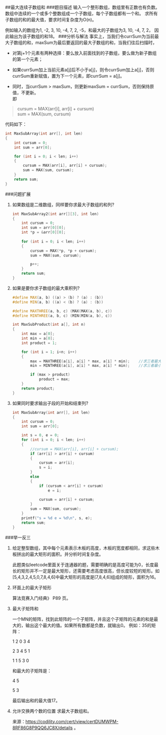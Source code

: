 ##最大连续子数组和
###题目描述
输入一个整形数组，数组里有正数也有负数。数组中连续的一个或多个整数组成一个子数组，每个子数组都有一个和。 求所有子数组的和的最大值，要求时间复杂度为O(n)。

例如输入的数组为1, -2, 3, 10, -4, 7, 2, -5，和最大的子数组为3, 10, -4, 7, 2， 因此输出为该子数组的和18。
###分析与解法
事实上，当我们令currSum为当前最大子数组的和，maxSum为最后要返回的最大子数组的和，当我们往后扫描时，

+ 对第j+1个元素有两种选择：要么放入前面找到的子数组，要么做为新子数组的第一个元素；
 - 如果currSum加上当前元素a[j]后不小于a[j]，则令currSum加上a[j]，否则currSum重新赋值，置为下一个元素，即currSum = a[j]。
+ 同时，当currSum > maxSum，则更新maxSum = currSum，否则保持原值，不更新。  
即

> cursum = MAX(arr[i], arr[i] + cursum)  
> sum = MAX(sum, cursum)

代码如下：
```c++
int MaxSubArray(int arr[], int len)
{
	int cursum = 0;
	int sum = arr[0];

	for (int i = 0; i < len; i++)
	{
		cursum = MAX(arr[i], arr[i] + cursum);
		sum = MAX(sum, cursum);
	}
	return sum;
}
```

###问题扩展

1.	如果数组是二维数组，同样要你求最大子数组的和列?
	```c++
	int MaxSubArray2(int arr[][3], int len)
	{
		int cursum = 0;
		int sum = arr[0][0];
		int *p = &arr[0][0];
		
		for (int i = 0; i < len; i++)
		{
			cursum = MAX(*p, *p + cursum);
			sum = MAX(sum, cursum);

			p++;
		}
		return sum;
	}
	```

2.	如果是要你求子数组的最大乘积列?
	```c++
	#define MAX(a, b) ((a) > (b) ? (a) : (b))
	#define MIN(a, b) ((a) < (b) ? (a) : (b))

	#define MAXTHREE(a, b, c) (MAX(MAX(a, b), c))
	#define MINTHREE(a, b, c) (MIN(MIN(a, b), c))

	int MaxSubProduct(int a[], int n)  
	{
		int max = a[0];
		int min = a[0];
		int product = 1;

		for (int i = 1; i<n; i++)
		{
			max = MAXTHREE(a[i], a[i] * max, a[i] * min);    //求三者最大
			min = MINTHREE(a[i], a[i] * max, a[i] * min);    //求三者最小

			if (max > product)
				product = max;
		}
		return product;
	}
	```

3.	如果同时要求输出子段的开始和结束列?  
	```c++
	int MaxSubArray(int arr[], int len)
	{
		int cursum = 0;
		int sum = arr[0];

		int s = 0, e = 0;
		for (int i = 0; i < len; i++)
		{
			//cursum = MAX(arr[i], arr[i] + cursum);
			if (arr[i] > arr[i] + cursum)
			{
				cursum = arr[i];
				s = i;
			}
			else
			{
				if (cursum < arr[i] + cursum)
					e = i;
				
				cursum = arr[i] + cursum;			
			}
			sum = MAX(sum, cursum);
		}
		printf("s = %d e = %d\n", s, e);
		return sum;
	}
	```
	
###举一反三

1.	给定整型数组，其中每个元素表示木板的高度，木板的宽度都相同，求这些木板拼出的最大矩形的面积。并分析时间复杂度。

	此题类似leetcode里面关于连通器的题，需要明确的是高度可能为0，长度最长的矩形并不一定是最大矩形，还需要考虑高度很高，但长度较短的矩形。如[5,4,3,2,4,5,0,7,8,4,6]中最大矩形的高度是[7,8,4,6]组成的矩形，面积为16。

2.	环面上的最大子矩形

	算法竞赛入门经典》 P89 页。

3.	最大子矩阵和

	一个MN的矩阵，找到此矩阵的一个子矩阵，并且这个子矩阵的元素的和是最大的，输出这个最大的值。如果所有数都是负数，就输出0。 例如：35的矩阵：

	1 2 0 3 4

	2 3 4 5 1

	1 1 5 3 0

	和最大的子矩阵是：

	4 5

	5 3

	最后输出和的最大值17。

4.	允许交换两个数的位置 求最大子数组和。

	来源：https://codility.com/cert/view/certDUMWPM-8RF86G8P9QQ6JC8X/details 。
